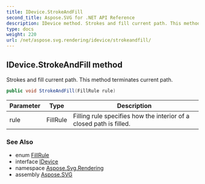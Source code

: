 ```yaml
---
title: IDevice.StrokeAndFill
second_title: Aspose.SVG for .NET API Reference
description: IDevice method. Strokes and fill current path. This method terminates current path
type: docs
weight: 220
url: /net/aspose.svg.rendering/idevice/strokeandfill/
---
```

## IDevice.StrokeAndFill method

Strokes and fill current path. This method terminates current path.

```csharp
public void StrokeAndFill(FillRule rule)
```

| Parameter | Type | Description |
| --- | --- | --- |
| rule | FillRule | Filling rule specifies how the interior of a closed path is filled. |

### See Also

* enum [FillRule](../../../aspose.svg.drawing/fillrule/)
* interface [IDevice](../)
* namespace [Aspose.Svg.Rendering](../../../aspose.svg.rendering/)
* assembly [Aspose.SVG](../../../)
